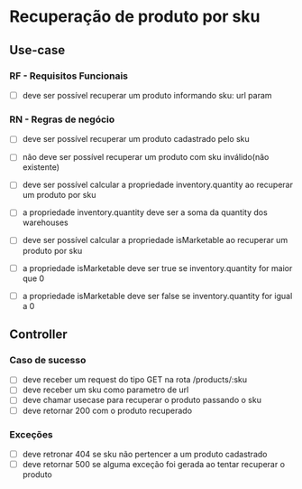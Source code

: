 # Recuperação de produto por sku
## Use-case
### RF - Requisitos Funcionais
- [ ] deve ser possível recuperar um produto informando sku: url param

### RN - Regras de negócio
- [ ] deve ser possível recuperar um produto cadastrado pelo sku
- [ ] não deve ser possível recuperar um produto com sku inválido(não existente)
- [ ] deve ser possível calcular a propriedade inventory.quantity ao recuperar um produto por sku
- [ ] a propriedade inventory.quantity deve ser a soma da quantity dos warehouses 
- [ ] deve ser possível calcular a propriedade isMarketable ao recuperar um produto por sku
- [ ] a propriedade isMarketable deve ser true se inventory.quantity for maior que 0
- [ ] a propriedade isMarketable deve ser false se inventory.quantity for igual a 0


## Controller
### Caso de sucesso
- [ ] deve receber um request do tipo GET na rota /products/:sku
- [ ] deve receber um sku como parametro de url
- [ ] deve chamar usecase para recuperar o produto passando o sku
- [ ] deve retornar 200 com o produto recuperado
### Exceções
- [ ] deve retronar 404 se sku não pertencer a um produto cadastrado
- [ ] deve retornar 500 se alguma exceção foi gerada ao tentar recuperar o produto
